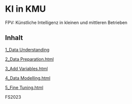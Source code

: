 # KI in KMU
FPV: Künstliche Intelligenz in kleinen und mittleren Betrieben

## Inhalt

[1_Data Understanding](https://silvnst.github.io/else/1_Data%20Understanding.html)

[2_Data Preparation.html](https://silvnst.github.io/else/2_Data%20Preparation.html)

[3_Add Variables.html](https://silvnst.github.io/else/3_Add%20Variables.html)

[4_Data Modelling.html](https://silvnst.github.io/else/4_Data%20Modelling.html)

[5_Fine Tuning.html](https://silvnst.github.io/else/5_Fine%20Tuning.html)

FS2023
